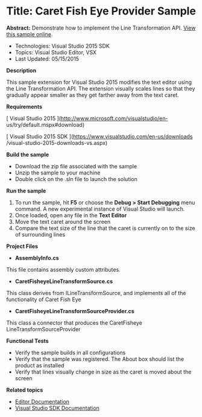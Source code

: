 
# Title: Caret Fish Eye Provider Sample
**Abstract:** Demonstrate how to implement the Line Transformation API. [ View this sample online](https://github.com/Microsoft/VSSDK-Extensibility-Samples).

* Technologies: Visual Studio 2015 SDK
* Topics: Visual Studio Editor, VSX
* Last Updated: 05/15/2015

**Description**

This sample extension for Visual Studio 2015 modifies the text editor using
the Line Transformation API. The extension visually scales lines so that they
gradually appear smaller as they get farther away from the text caret.



**Requirements**

[ Visual Studio 2015 ](http://www.microsoft.com/visualstudio/en-
us/try/default.mspx#download)

[ Visual Studio 2015 SDK ](https://www.visualstudio.com/en-us/downloads
/visual-studio-2015-downloads-vs.aspx)



**Build the sample**

  * Download the zip file associated with the sample 
  * Unzip the sample to your machine 
  * Double click on the .sln file to launch the solution 



**Run the sample**

  1. To run the sample, hit **F5** or choose the **Debug &gt; Start Debugging** menu command. A new experimental instance of Visual Studio will launch. 
  2. Once loaded, open any file in the **Text Editor**
  3. Move the text caret around the screen 
  4. Compare the text size of the line that the caret is currently on to the size of surrounding lines 



**Project Files**

* **AssemblyInfo.cs**

This file contains assembly custom attributes.

* **CaretFisheyeLineTransformSource.cs**

This class derives from ILineTransformSource, and implements all of the
functionality of Caret Fish Eye

* **CaretFisheyeLineTransformSourceProvider.cs**

This class a connector that produces the CaretFisheye
LineTransformSourceProvider



**Functional Tests**

  * Verify the sample builds in all configurations
  * Verify that the sample was registered. The About box should list the product as installed
  * Verify that lines visually change in size as the caret is moved about the screen 



**Related topics**

  * [ Editor Documentation ](https://msdn.microsoft.com/en-us/library/dd885118(v=vs.140).aspx)
  * [ Visual Studio SDK Documentation ](https://msdn.microsoft.com/en-us/library/bb166441(v=vs.140).aspx)



